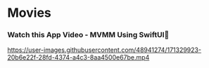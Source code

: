 # Movies
### Watch this App Video - MVMM Using SwiftUI👋
https://user-images.githubusercontent.com/48941274/171329923-20b6e22f-28fd-4374-a4c3-8aa4500e67be.mp4
